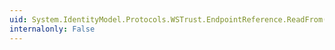 ```yaml
---
uid: System.IdentityModel.Protocols.WSTrust.EndpointReference.ReadFrom(System.Xml.XmlReader)
internalonly: False
---
```


